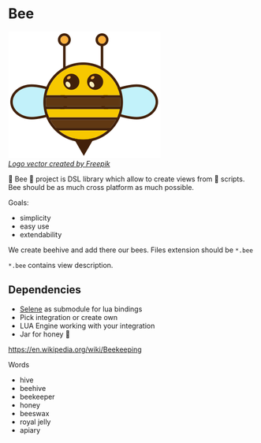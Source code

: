 # Bee
![logo](doc/bee.svg)  
*[Logo vector created by Freepik](http://www.freepik.com/free-photos-vectors/logo)*

:honeybee: Bee :honeybee: project is DSL library which allow to create views from :honeybee: scripts.
Bee should be as much cross platform as much possible.

Goals:  
- simplicity
- easy use
- extendability

We create beehive and add there our bees.
Files extension should be `*.bee`

`*.bee` contains view description.

## Dependencies
- [Selene](https://github.com/jeremyong/Selene) as submodule for lua bindings
- Pick integration or create own
- LUA Engine working with your integration
- Jar for honey :honey_pot:

https://en.wikipedia.org/wiki/Beekeeping

Words
- hive
- beehive
- beekeeper
- honey
- beeswax
- royal jelly
- apiary
